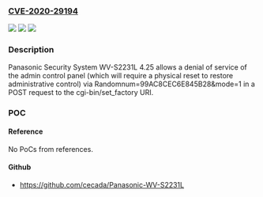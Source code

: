 ### [CVE-2020-29194](https://cve.mitre.org/cgi-bin/cvename.cgi?name=CVE-2020-29194)
![](https://img.shields.io/static/v1?label=Product&message=n%2Fa&color=blue)
![](https://img.shields.io/static/v1?label=Version&message=n%2Fa&color=blue)
![](https://img.shields.io/static/v1?label=Vulnerability&message=n%2Fa&color=brighgreen)

### Description

Panasonic Security System WV-S2231L 4.25 allows a denial of service of the admin control panel (which will require a physical reset to restore administrative control) via Randomnum=99AC8CEC6E845B28&mode=1 in a POST request to the cgi-bin/set_factory URI.

### POC

#### Reference
No PoCs from references.

#### Github
- https://github.com/cecada/Panasonic-WV-S2231L

